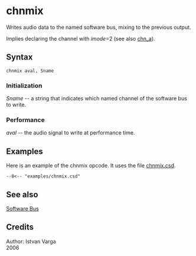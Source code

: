 <!--
id:chnmix
category:Signal I/O:Software Bus
-->
# chnmix
Writes audio data to the named software bus, mixing to the previous output.

Implies declaring the channel with _imode_=2 (see also [chn_a](../../opcodes/chn)).

## Syntax
``` csound-orc
chnmix aval, Sname
```

### Initialization

_Sname_ -- a string that indicates which named channel of the software bus to write.

### Performance

_aval_ -- the audio signal to write at performance time.

## Examples

Here is an example of the chnmix opcode. It uses the file [chnmix.csd](../../examples/chnmix.csd).

``` csound-csd title="Example of the chnmix opcode." linenums="1"
--8<-- "examples/chnmix.csd"
```

## See also

[Software Bus](../../sigio/softbus)

## Credits

Author: Istvan Varga<br>
2006<br>
